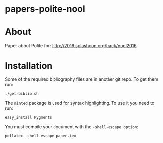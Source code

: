 # papers-polite-nool

About
=====
Paper about Polite for: http://2016.splashcon.org/track/nool2016

Installation
============

Some of the required bibliography files are in another git repo. To get them run: 

    ./get-biblio.sh

The `minted` package is used for syntax highlighting. To use it you need to run: 

    easy_install Pygments
    
You must compile your document with the `-shell-escape option`: 

    pdflatex -shell-escape paper.tex 


